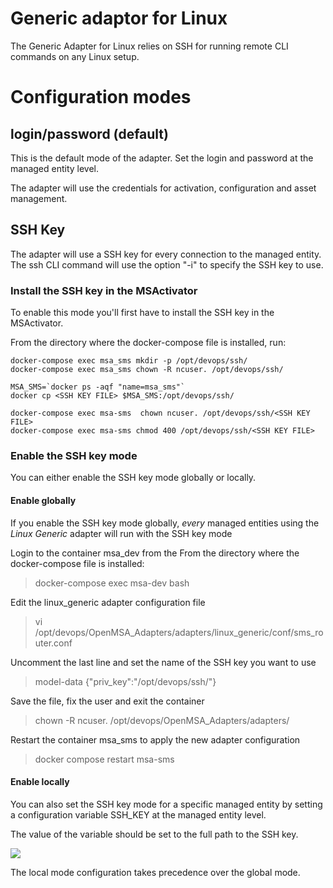 Generic adaptor for Linux
=======================

The Generic Adapter for Linux relies on SSH for running remote CLI commands on any Linux setup.

# Configuration modes

## login/password (default)
This is the default mode of the adapter. Set the login and password at the managed entity level.

The adapter will use the credentials for activation, configuration and asset management.

## SSH Key

The adapter will use a SSH key for every connection to the managed entity. The ssh CLI command will use the option "-i" to specify the SSH key to use.

### Install the SSH key in the MSActivator
To enable this mode you'll first have to install the SSH key in the MSActivator.

From the directory where the docker-compose file is installed, run:

```
docker-compose exec msa_sms mkdir -p /opt/devops/ssh/
docker-compose exec msa_sms chown -R ncuser. /opt/devops/ssh/

MSA_SMS=`docker ps -aqf "name=msa_sms"` 
docker cp <SSH KEY FILE> $MSA_SMS:/opt/devops/ssh/

docker-compose exec msa-sms  chown ncuser. /opt/devops/ssh/<SSH KEY FILE>
docker-compose exec msa-sms chmod 400 /opt/devops/ssh/<SSH KEY FILE>
```

### Enable the SSH key mode

You can either enable the SSH key mode globally or locally.

#### Enable globally

If you enable the SSH key mode globally, *every* managed entities using the *Linux Generic* adapter will run with the SSH key mode

Login to the container msa_dev from the From the directory where the docker-compose file is installed:

> docker-compose exec msa-dev bash

Edit the linux_generic adapter configuration file

> vi /opt/devops/OpenMSA_Adapters/adapters/linux_generic/conf/sms_router.conf 

Uncomment the last line and set the name of the SSH key you want to use

> model-data    {"priv_key":"/opt/devops/ssh/<SSH KEY FILE>"}

Save the file, fix the user and exit the container

> chown -R ncuser. /opt/devops/OpenMSA_Adapters/adapters/

Restart the container msa_sms to apply the new adapter configuration
 
> docker compose restart msa-sms

#### Enable locally

You can also set the SSH key mode for a specific managed entity by setting a configuration variable SSH_KEY at the managed entity level.

The value of the variable should be set to the full path to the SSH key.

![](managed_entity_config_var.png)

The local mode configuration takes precedence over the global mode.





